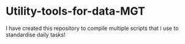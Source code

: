# Utility-tools-for-data-MGT

I have created this repository to compile multiple scripts that i use to standardise daily tasks!
